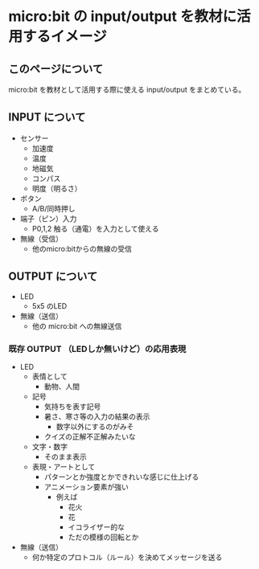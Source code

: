 # micro:bit の input/output を教材に活用するイメージ

## このページについて

micro:bit を教材として活用する際に使える input/output をまとめている。

## INPUT について

* センサー
  * 加速度
  * 温度
  * 地磁気
  * コンパス
  * 明度（明るさ）
* ボタン
  * A/B/同時押し
* 端子（ピン）入力
  * P0,1,2 触る（通電）を入力として使える
* 無線（受信）
  * 他のmicro:bitからの無線の受信

## OUTPUT について

* LED
  * 5x5 のLED
* 無線（送信）
  * 他の micro:bit への無線送信

### 既存 OUTPUT （LEDしか無いけど）の応用表現

* LED
  * 表情として
    * 動物、人間
  * 記号
    * 気持ちを表す記号
    * 暑さ、寒さ等の入力の結果の表示
      * 数字以外にするのがみそ
    * クイズの正解不正解みたいな
  * 文字・数字
    * そのまま表示
  * 表現・アートとして
    * パターンとか強度とかできれいな感じに仕上げる
    * アニメーション要素が強い
      * 例えば
        * 花火
        * 花
        * イコライザー的な
        * ただの模様の回転とか
* 無線（送信）
  * 何か特定のプロトコル（ルール）を決めてメッセージを送る



